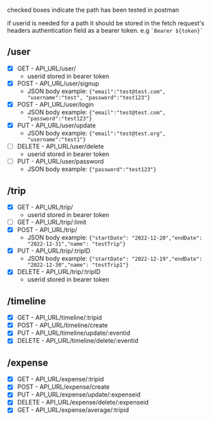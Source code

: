 checked boxes indicate the path has been tested in postman

if userid is needed for a path it should be stored in the fetch request's headers authentication field as a bearer token. e.g `` `Bearer ${token}` ``

## /user

- [x] GET - API_URL/user/
  - userid stored in bearer token
- [x] POST - API_URL/user/signup
  - JSON body example: `{"email":"test@test.com", "username":"test", "password":"test123"}`
- [x] POST - API_URL/user/login
  - JSON body example: `{"email":"test@test.com", "password":"test123"}`
- [x] PUT - API_URL/user/update
  - JSON body example: `{"email":"test@test.org", "username":"test1"}`
- [ ] DELETE - API_URL/user/delete
  - userid stored in bearer token
- [ ] PUT - API_URL/user/password
  - JSON body example: `{"password":"test123"}`

## /trip

- [x] GET - API_URL/trip/
  - userid stored in bearer token
- [ ] GET - API_URL/trip/:limit
- [x] POST - API_URL/trip/
  - JSON body example: `{"startDate": "2022-12-20","endDate": "2022-12-31","name": "testTrip"}`
- [x] PUT - API_URL/trip/:tripID
  - JSON body example: `{"startDate": "2022-12-19","endDate": "2022-12-30","name": "testTrip1"}`
- [x] DELETE - API_URL/trip/:tripID
  - userid stored in bearer token

## /timeline

- [x] GET - API_URL/timeline/:tripid
- [x] POST - API_URL/timeline/create
- [x] PUT - API_URL/timeline/update/:eventid
- [x] DELETE - API_URL/timeline/delete/:eventid

## /expense

- [x] GET - API_URL/expense/:tripid
- [x] POST - API_URL/expense/create
- [x] PUT - API_URL/expense/update/:expenseid
- [x] DELETE - API_URL/expense/delete/:expenseid
- [x] GET - API_URL/expense/average/:tripid

